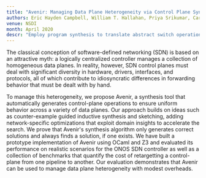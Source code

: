 ```yaml
---
title: "Avenir: Managing Data Plane Heterogeneity via Control Plane Synthesis"
authors: Eric Hayden Campbell, William T. Hallahan, Priya Srikumar, Carmelo Cascone, Jed Liu, Vignesh Ramamurthy, Hossein Hojjat, Ruzica Piskac, Robert Soulé, J. Nathan Foster
venue: NSDI
month: April 2020 
descr: "Employ program synthesis to translate abstract switch operations into target switch operations"
--- 
```


The classical conception of software-defined networking (SDN) is based
on an attractive myth: a logically centralized controller manages a
collection of homogeneous data planes. In reality, however, SDN
control planes must deal with significant diversity in hardware,
drivers, interfaces, and protocols, all of which contribute to
idiosyncratic differences in forwarding behavior that must be dealt
with by hand.

To manage this heterogeneity, we propose Avenir, a synthesis tool
that automatically generates control-plane operations to ensure
uniform behavior across a variety of data planes. Our approach builds
on ideas such as counter-example guided inductive synthesis and
sketching, adding network-specific optimizations that exploit domain
insights to accelerate the search. We prove that Avenir's synthesis
algorithm only generates correct solutions and always finds a
solution, if one exists. We have built a prototype implementation
of Avenir using OCaml and Z3 and evaluated its performance on
realistic scenarios for the ONOS SDN controller as well as a
collection of benchmarks that quantify the cost of retargetting a
control-plane from one pipeline to another. Our evaluation
demonstrates that Avenir can be used to manage data plane
heterogeneity with modest overheads.
